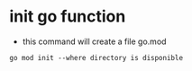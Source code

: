# init go function 

- this command will create a file go.mod 
````
go mod init --where directory is disponible
````